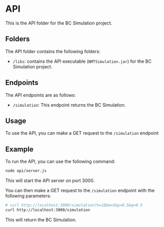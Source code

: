 # API

This is the API folder for the BC Simulation project.

## Folders

The API folder contains the following folders:

- `/libs`: contains the API executable (`NMTSimulation.jar`) for the BC Simulation project.

## Endpoints

The API endpoints are as follows:

- `/simulation`: This endpoint returns the BC Simulation.

## Usage

To use the API, you can make a GET request to the `/simulation` endpoint 
<!-- with the following parameters: -->

<!-- - `/simulation?n=10&m=5&p=0.5&q=0.5`: This endpoint returns the BC Simulation with the given parameters. -->

## Example

To run the API, you can use the following command:

```bash
node api/server.js
```

This will start the API server on port 3000.

You can then make a GET request to the `/simulation` endpoint with the following parameters:

```bash
# curl http://localhost:3000/simulation?n=10&m=5&p=0.5&q=0.5 
curl http://localhost:3000/simulation 

```

This will return the BC Simulation.